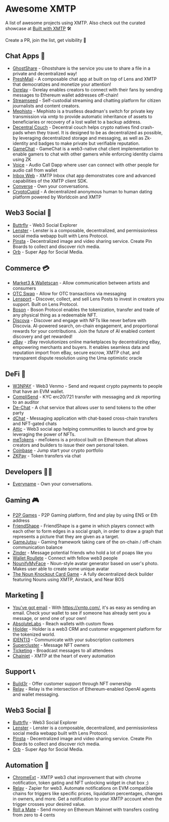 # Awesome XMTP

A list of awesome projects using XMTP. Also check out the curated showcase at [Built with XMTP](https://xmtp.org/built-with-xmtp) 🛠️

Create a PR, join the list, get visibility 👀

## Chat Apps 💬

* [GhostShare](https://ethglobal.com/showcase/ghostshare-z7c3y) - Ghostshare is the service you use to share a file in a private and decentralized way!
* [PreshMail](https://ethglobal.com/showcase/preshmail-rnuzb) - A composable chat app at built on top of Lens and XMTP that democratizes and monetize your attention!
* [0xrelay](https://ethglobal.com/showcase/0xrelay-fwosy) - 0xrelay enables creators to connect with their fans by sending messages to Ethereum wallet addresses off-chain!
* [Streamseed](https://ethglobal.com/showcase/streamseed-mrbi9) - Self-custodial streaming and chatting platform for citizen journalists and content creators.
* [Mephisto](https://ethglobal.com/showcase/mephisto-3ix35) - Mephisto is a trustless deadman's switch for private key transmission via xmtp to provide automatic inheritance of assets to beneficiaries or recovery of a lost wallet to a backup address.
* [Decentral Couch](https://ethglobal.com/showcase/decentral-couch-g1xtk) - Decentral couch helps crypto natives find crash-pads when they travel. It is designed to be as decentralized as possible, by leveraging decentralized storage and messaging, as well as Zk-identity and badges to make private but verifiable reputation.
* [GameChat](https://ethglobal.com/showcase/gamechat-4p5qj) - GameChat is a web3-native chat client implementation to enable gamers to chat with other gamers while enforcing identity claims using ZK
* [Voice](https://ethglobal.com/showcase/audiox-huq8u) - Audio Call Dapp where user can connect with other people for audio call from wallet
* [Inbox Web](https://xmtp.chat/) - XMTP Inbox chat app demonstrates core and advanced capabilities of the XMTP client SDK.
* [Converse](https://getconverse.app/) - Own your conversations.
* [CryptoCupid](https://ethglobal.com/showcase/cryptocupid-cegju) - A decentralized anonymous human to human dating platform powered by Worldcoin and XMTP

## Web3 Social 🌿

* [Buttrfly](https://buttrfly.app/) - Web3 Social Explorer
* [Lenster](https://lenster.xyz/) - Lenster is a composable, decentralized, and permissionless social media webapp built with Lens Protocol.
* [Pinsta](https://pinsta.xyz/) - Decentralized image and video sharing service. Create Pin Boards to collect and discover rich media.
* [Orb](https://orb.ac/) - Super App for Social Media.

## Commerce 💳

* [Market3 & Walletscan](https://ethglobal.com/showcase/market3-and-walletscan-a-trusted-marketplace-s9nsj) - Allow communication between artists and consumers
* [OTC Swap](https://ethglobal.com/showcase/otc-swap-n3vhk) - Allow for OTC transactions via messaging
* [Lensport](https://lensport.io/) - Discover, collect, and sell Lens Posts to invest in creators you support. Built on Lens Protocol.
* [Boson](https://www.bosonprotocol.io/) - Boson Protocol enables the tokenization, transfer and trade of any physical thing as a redeemable NFT.
* [Discova](https://ethglobal.com/showcase/discova-e3jc2) - Discover and engage with NFTs like never before with Discovia. AI-powered search, on-chain engagement, and proportional rewards for your contributions. Join the future of AI enabled content discovery and get rewarded!
* [zBay](https://ethglobal.com/showcase/zbay-r0724) - zBay revolutionizes online marketplaces by decentralizing eBay, empowering merchants and buyers. It enables seamless data and reputation import from eBay, secure escrow, XMTP chat, and transparent dispute resolution using the Uma optimistic oracle

## DeFi 🏦

* [W3NPAY](https://ethglobal.com/showcase/w3npay-d7rk8) - Web3 Venmo - Send and request crypto payments to people that have an EVM wallet.
* [CompliSend](https://ethglobal.com/showcase/complisend-3j0jx) - KYC erc20/721 transfer with messaging and zk reporting to an auditor
* [De-Chat](https://ethglobal.com/showcase/de-chat-rr8zk) - A chat service that allows user to send tokens to the other party
* [dChat](https://ethglobal.com/showcase/dchat-21eba) - Messaging application with chat-based cross-chain transfers and NFT-gated chats
* [Attic](https://atticc.xyz/) - Web3 social app helping communities to launch and grow by leveraging the power of NFTs.
* [meTokens](https://metokens.com/) - meTokens is a protocol built on Ethereum that allows creators and builders to issue their own personal token.
* [Coinbase](https://www.coinbase.com/) - Jump start your crypto portfolio
* [ZKPay](https://taikai.network/cryptocanal/hackathons/ethdam/projects/clhxb2yr4121242001zlpx01djwu/idea) - Token transfers via chat

## Developers 👨‍💻

* [Everyname](https://www.everyname.xyz/) - Own your conversations.

## Gaming 🎮

* [P2P Games](https://ethglobal.com/showcase/p2p-games-19vqx) - P2P Gaming platform, find and play by using ENS or Eth address
* [FriendShape](https://ethglobal.com/showcase/friendshape-hyrna) - FriendShape is a game in which players connect with each other to form edges in a social graph, in order to draw a graph that represents a picture that they are given as a target.
* [GameJutsu](https://ethglobal.com/showcase/gamejutsu-0u4en) - Gaming framework taking care of the on-chain / off-chain communication balance
* [Zinder](https://ethglobal.com/showcase/zinder-match-nomads-through-poaps-js3py) - Message potential friends who hold a lot of poaps like you
* [Wallet Roullete](https://walletroulette.xyz/) - Connect with fellow web3 people
* [NounifyMyFace](https://ethglobal.com/showcase/nounifymyface-qmx4t) - Noun-style avatar generator based on user's photo. Makes user able to create some unique avatar
* [The Noun Knockout Card Game](https://ethglobal.com/showcase/the-noun-knockout-card-game-42sxm) - A fully decentralized deck builder featuring Nouns using XMTP, Airstack, and Near BOS

## Marketing 📣

* [You’ve got email](https://ygm.mbla.xyz/) - With https://xmtp.com/, it's as easy as sending an email. Check your wallet to see if someone has already sent you a message, or send one of your own!
* [AbsoluteLabs](https://absolutelabs.io/) - Reach wallets with custom flows
* [Hiolder](https://www.holder.xyz/) - Holder is a web3 CRM and customer engagement platform for the tokenized world.
* [IDENTI3](https://ethglobal.com/showcase/identi3-u8rs7) - Communicate with your subscription customers
* [Supercluster](https://ethglobal.com/showcase/supercluster-t9x45) - Message NFT owners
* [Ticketing](https://ethglobal.com/showcase/decentralized-ticketing-platform-ok5fe) - Broadcast messages to all attendees
* [Chainjet](https://chainjet.io/) - XMTP at the heart of every automation

## Support 📞

* [Build3r](https://ethglobal.com/showcase/build3r-awy06) - Offer customer support through NFT ownership
* [Relay](https://relay.cc/) - Relay is the intersection of Ethereum-enabled OpenAI agents and wallet messaging.

## Web3 Social 🌿

* [Buttrfly](https://buttrfly.app/) - Web3 Social Explorer
* [Lenster](https://lenster.xyz/) - Lenster is a composable, decentralized, and permissionless social media webapp built with Lens Protocol.
* [Pinsta](https://pinsta.xyz/) - Decentralized image and video sharing service. Create Pin Boards to collect and discover rich media.
* [Orb](https://orb.ac/) - Super App for Social Media.

## Automation 🤖

* [ChromeExt](https://ethglobal.com/showcase/chromeext-chatonweb3withtokengatingcontent-mq751) - XMTP web3 chat improvement that with chrome notification, token gating and NFT unlocking widget in chat box ;)
* [Relay](https://ethglobal.com/showcase/relay-85njt) - Zapier for web3. Automate notifications on EVM compatible chains for triggers like specific prices, liquidation percentages, changes in owners, and more. Get a notification to your XMTP account when the trigger crosses your desired value.
* [Roll a Mate](https://ethglobal.com/showcase/roll-a-mate-ob574) - Send money on Ethereum Mainnet with transfers costing from zero to 4 cents
